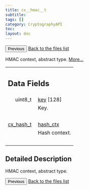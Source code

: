 ```yaml
---
title: cx__hmac__t
subtitle:
tags: []
category: CryptographyAPI
toc:
layout: doc
---
```


<button class="uk-button uk-button-default uk-button-small uk-margin-medium-top" onclick="history.back()">Previous</button>
<a class="uk-button uk-button-default uk-button-small uk-margin-medium-top crypto-button" href="../../crypto-api/files">Back to the files list</a>


<p>HMAC context, abstract type.  
 <a href="../cx__hmac__t#details">More...</a></p>
<table class="memberdecls">
<tr class="heading"><td colspan="2"><h2 class="groupheader"><a name="pub-attribs"></a>
Data Fields</h2></td></tr>
<tr class="memitem:a88091e6802236471cb8e165d359d63ce"><td class="memItemLeft" align="right" valign="top"><a id="a88091e6802236471cb8e165d359d63ce"></a>
uint8_t&#160;</td><td class="memItemRight" valign="bottom"><a class="el" href="../cx__hmac__t#a88091e6802236471cb8e165d359d63ce">key</a> [128]</td></tr>
<tr class="memdesc:a88091e6802236471cb8e165d359d63ce"><td class="mdescLeft">&#160;</td><td class="mdescRight">Key. <br /></td></tr>
<tr class="separator:a88091e6802236471cb8e165d359d63ce"><td class="memSeparator" colspan="2">&#160;</td></tr>
<tr class="memitem:a96905c2e258ff1e20ff748244a831ac1"><td class="memItemLeft" align="right" valign="top"><a id="a96905c2e258ff1e20ff748244a831ac1"></a>
<a class="el" href="../lcx__hash_8h#a5fa8d1a7a91f41d10ba46386e5286343">cx_hash_t</a>&#160;</td><td class="memItemRight" valign="bottom"><a class="el" href="../cx__hmac__t#a96905c2e258ff1e20ff748244a831ac1">hash_ctx</a></td></tr>
<tr class="memdesc:a96905c2e258ff1e20ff748244a831ac1"><td class="mdescLeft">&#160;</td><td class="mdescRight">Hash context. <br /></td></tr>
<tr class="separator:a96905c2e258ff1e20ff748244a831ac1"><td class="memSeparator" colspan="2">&#160;</td></tr>
</table>
<a name="details" id="details"></a>

## Detailed Description

<div class="textblock"><p>HMAC context, abstract type. </p>
<button class="uk-button uk-button-default uk-button-small uk-margin-medium-top" onclick="history.back()">Previous</button>
<a class="uk-button uk-button-default uk-button-small uk-margin-medium-top crypto-button" href="../../crypto-api/files">Back to the files list</a>
